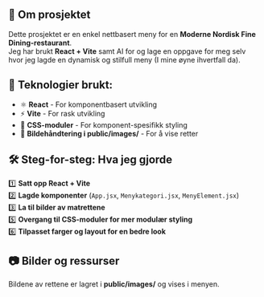 ## 📌 Om prosjektet
Dette prosjektet er en enkel nettbasert meny for en **Moderne Nordisk Fine Dining-restaurant**.  
Jeg har brukt **React + Vite** samt AI for og lage en oppgave for meg selv hvor jeg lagde en dynamisk og stilfull meny (I mine øyne ihvertfall da).

## 🚀 Teknologier brukt:
- ⚛️ **React** - For komponentbasert utvikling
- ⚡ **Vite** - For rask utvikling
- 🎨 **CSS-moduler** - For komponent-spesifikk styling
- 📂 **Bildehåndtering i public/images/** - For å vise retter

## 🛠️ Steg-for-steg: Hva jeg gjorde
1️⃣ **Satt opp React + Vite**  
2️⃣ **Lagde komponenter** (`App.jsx`, `Menykategori.jsx`, `MenyElement.jsx`)  
3️⃣  **La til bilder av matrettene**  
5️⃣ **Overgang til CSS-moduler for mer modulær styling**  
6️⃣ **Tilpasset farger og layout for en bedre look** 


## 📷 Bilder og ressurser
Bildene av rettene er lagret i **public/images/** og vises i menyen.

